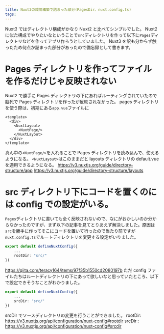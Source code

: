 ```yaml
---
title: Nuxt3の環境構築で詰まった部分(PagesDir、nuxt.config.ts)
tags:
---
```


Nuxt3 ではディレクトリ構成がかなり Nuxt2 と比べてシンプルでした。
Nuxt2 に似た構成でやりたいなということで`src`ディレクトリを作って以下に`Pages`ディレクトリなどを作ってアプリ作ろうとしていました。
Nuxt3 を訳も分からず触ったため何点か詰まった部分があったので備忘録として書きます。

# Pages ディレクトリを作ってファイルを作るだけじゃ反映されない

Nuxt2 で勝手に Pages ディレクトリの下にあればルーティングされていたので脳死で Pages ディレクトリを作ったが反映されなかった。
pages ディレクトリを使う際は、初期にある`app.vue`ファイルに

```vue:./app.vue（公式よりそのまま引用）
<template>
  <div>
    <NuxtLayout>
      <NuxtPage/>
    </NuxtLayout>
  </div>
</template>
```

真ん中の`<NuxtPage/>`を入れることで Pages ディレクトリを読み込んで、使えるようになる。
`<NuxtLayout>`はこのままだと layouts ディレクトリの default.vue を適用できるようになる。
https://v3.nuxtjs.org/guide/directory-structure/app
https://v3.nuxtjs.org/guide/directory-structure/layouts

# src ディレクトリ下にコードを置くのには config での設定がいる。

`Pages`ディレクトリに書いても全く反映されないので、なにがおかしいのか分からなかったのですが、まず以下の記事を見てとりあえず解決しました。原因は`src`を勝手に作ってそこにコードを置いて行ったので当たり前ですが`nuxt.config.ts`でルートディレクトリを変更する設定がいりました。

```vue:nuxt.config.ts
export default defineNuxtConfig({
    ...
    rootDir: "src/"
})

```

https://qiita.com/teracy164/items/97f35b1550cd2080197b
ただ config ファイルたちはルートディレクトリの下にあって欲しいなと思っていたところ、以下で設定できそうなことがわかりました。

```vue:nuxt.config.ts
export default defineNuxtConfig({
    ...
    srcDir: "src/"
})

```

srcDir でソースディレクトリの変更を行うことができました。
rootDir:
https://v3.nuxtjs.org/api/configuration/nuxt-config#rootdir
srcDir :
https://v3.nuxtjs.org/api/configuration/nuxt-config#srcdir
